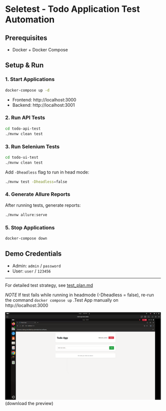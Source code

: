 # Seletest - Todo Application Test Automation

## Prerequisites
- Docker + Docker Compose

## Setup & Run

### 1. Start Applications
```bash
docker-compose up -d
```
- Frontend: http://localhost:3000
- Backend: http://localhost:3001

### 2. Run API Tests
```bash
cd todo-api-test
./mvnw clean test
```

### 3. Run Selenium Tests
```bash
cd todo-ui-test
./mvnw clean test
```

Add `-Dheadless` flag to run in head mode:
```bash
./mvnw test -Dheadless=false
```

### 4. Generate Allure Reports
After running tests, generate reports:
```bash
./mvnw allure:serve
```

### 5. Stop Applications
```bash
docker-compose down
```

## Demo Credentials
- Admin: `admin` / `password`
- User: `user` / `123456`

---

For detailed test strategy, see [test_plan.md](test_plan.md)

*NOTE*
If test fails while running in headmode (-Dheadless = false), re-run the command ``` docker compose up ```
.Test App manually on http://localhost:3000

[![Watch the demo](docs/preview.png)](docs/todo-app-test.webm)
(download the preview)